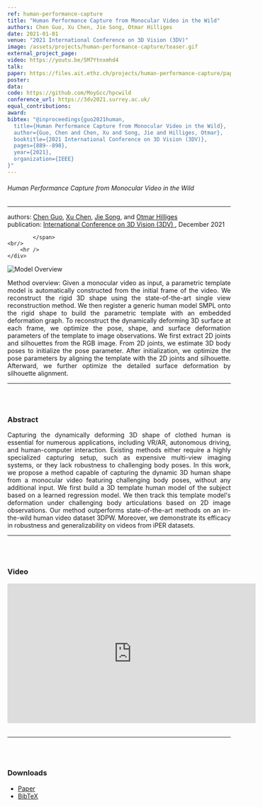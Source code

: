 ```yaml
---
ref: human-performance-capture
title: "Human Performance Capture from Monocular Video in the Wild"
authors: Chen Guo, Xu Chen, Jie Song, Otmar Hilliges
date: 2021-01-01
venue: "2021 International Conference on 3D Vision (3DV)"
image: /assets/projects/human-performance-capture/teaser.gif
external_project_page: 
video: https://youtu.be/5M7Ytnxmhd4
talk: 
paper: https://files.ait.ethz.ch/projects/human-performance-capture/paper.pdf
poster: 
data: 
code: https://github.com/MoyGcc/hpcwild
conference_url: https://3dv2021.surrey.ac.uk/
equal_contributions: 
award: 
bibtex: "@inproceedings{guo2021human,
  title={Human Performance Capture from Monocular Video in the Wild},
  author={Guo, Chen and Chen, Xu and Song, Jie and Hilliges, Otmar},
  booktitle={2021 International Conference on 3D Vision (3DV)},
  pages={889--898},
  year={2021},
  organization={IEEE}
}"
---
```


<h6>Human Performance Capture from Monocular Video in the Wild</h6>
<hr />

<div class="fullcol">
    <div class="teaser-info-projectpage">
            <span class="normalcap">authors:</span>
            <span class="authorcap">
                <nobr><a href="/people/chen/" title="Chen Guo">Chen Guo</a>, </nobr>
                <nobr><a href="/people/xu/" title="Xu Chen">Xu Chen</a>, </nobr>
                <nobr> <a href="/people/song/" title="Jie Song">Jie Song</a>, </nobr>
                <!-- <nobr>Chen Guo, </nobr> -->
		        and
                <nobr><a href="/people/hilliges/" title="Otmar Hilliges">Otmar Hilliges</a> </nobr>
            </span>
            <br/>
            <span class="normalcap"><nobr>publication: </nobr></span>
            <span class="authorcap">
                <a class="a-text-ext" href="https://3dv2021.surrey.ac.uk/" target="_blank" title="3DV 2021">International Conference on 3D Vision (3DV) </a>, December 2021
                <br/>
         
            </span>
	<br/>
        <hr />
    </div>
</div>

<div class="fullcol">
    <img class="fullcol" src="<?php ait_root_dir();?>projects/2021/human-performance-capture/pipeline.png" alt="Model Overview" />
    <div class="fullcol">
        <p align="justify">
            <span class="figurecap">
Method overview: Given a monocular video as input, a parametric template model is automatically constructed from the initial frame of the video. We reconstruct the rigid 3D shape using the state-of-the-art single view reconstruction method. We then register a generic human model SMPL onto the rigid shape to build the parametric template with an embedded deformation graph. To reconstruct the dynamically deforming 3D surface at each frame, we optimize the pose, shape, and surface deformation parameters of the template to image observations. We first extract 2D joints and silhouettes from the RGB image. From 2D joints, we estimate 3D body poses to initialize the pose parameter. After initialization, we optimize the pose parameters by aligning the template with the 2D joints and silhouette. Afterward, we further optimize the detailed surface deformation by silhouette alignment.
           </span>
        </p>
        <hr />
        <br/>
        <br/>
    </div>
</div>

<div class="fullcol">
    <h3>Abstract</h3>
    <p align="justify">
    Capturing the dynamically deforming 3D shape of clothed human is essential for numerous applications, including VR/AR, autonomous driving, and human-computer interaction. Existing methods either require a highly specialized capturing setup, such as expensive multi-view imaging systems, or they lack robustness to challenging body poses. In this work, we propose a method capable of capturing the dynamic 3D human shape from a monocular video featuring challenging body poses, without any additional input. We first build a 3D template human model of the subject based on a learned regression model. We then track this template model's deformation under challenging body articulations based on 2D image observations. Our method outperforms state-of-the-art methods on an in-the-wild human video dataset 3DPW. Moreover, we demonstrate its efficacy in robustness and generalizability on videos from iPER datasets.    <hr />
    <br/>
    <br/>
</div>



<div class="fullcol">
<h3>Video</h3>
    <div class="video" align="center">
    <iframe width="560" height="315" src="https://www.youtube.com/embed/5M7Ytnxmhd4" title="YouTube video player" frameborder="0" allow="accelerometer; autoplay; clipboard-write; encrypted-media; gyroscope; picture-in-picture" allowfullscreen></iframe>
    </div>
    <br/>
    <hr />
    <br/>
    <br/>
</div>

<div class="fullcol">
<h3>Downloads</h3>
 <ul class="">
         <li class="a-pdf"><a target="_blank" title="PDF" href="<?php ait_root_dir();?>projects/2021/human-performance-capture/paper.pdf">Paper</a></li>
         <!-- <li class="a-pdf"><a target="_blank" title="PDF" href="<?php ait_root_dir();?>projects/2021/human-performance-capture/supplementary.pdf">Supplementary Material</a></li> -->
         <!-- <li class="a-cod"><a target="_blank" title="Code" href="https://github.com/zj-dong/Multi-Person-Pose-Estimation">Code coming soon</a></li>  -->
         <!-- <li class="a-cod"><a target="_blank" title="Blogpost" href="https://eth-ait.medium.com/shape-aware-multi-person-pose-estimation-from-multi-view-images-1c513d3a8dc">Blog (Medium)</a></li> -->
         <li class="a-bib"><a title="BibTex" href="<?php ait_root_dir();?>projects/2021/human-performance-capture/guo2021hpcwild.bib">BibTeX</a></li>
    </ul>
    <br/>
</div>





